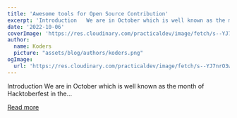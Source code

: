 ```yaml
---
title: 'Awesome tools for Open Source Contribution'
excerpt: 'Introduction   We are in October which is well known as the month of Hacktoberfest in the...'
date: '2022-10-06'
coverImage: 'https://res.cloudinary.com/practicaldev/image/fetch/s--YJ7nrO3w--/c_imagga_scale,f_auto,fl_progressive,h_420,q_auto,w_1000/https://dev-to-uploads.s3.amazonaws.com/uploads/articles/w4cx56ih2ei3k6gf7i8p.png'
author:
  name: Koders
  picture: "assets/blog/authors/koders.png"
ogImage:
  url: 'https://res.cloudinary.com/practicaldev/image/fetch/s--YJ7nrO3w--/c_imagga_scale,f_auto,fl_progressive,h_420,q_auto,w_1000/https://dev-to-uploads.s3.amazonaws.com/uploads/articles/w4cx56ih2ei3k6gf7i8p.png'
---
```


Introduction   We are in October which is well known as the month of Hacktoberfest in the...

[Read more](https://dev.to/surajondev/awesome-tools-for-open-source-contribution-36cm)

